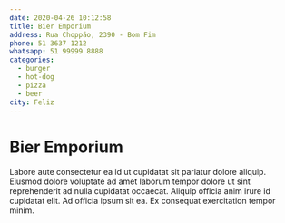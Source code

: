 ```yaml
---
date: 2020-04-26 10:12:58
title: Bier Emporium
address: Rua Choppão, 2390 - Bom Fim
phone: 51 3637 1212
whatsapp: 51 99999 8888
categories:
  - burger
  - hot-dog
  - pizza
  - beer
city: Feliz
---
```


# Bier Emporium

Labore aute consectetur ea id ut cupidatat sit pariatur dolore aliquip. Eiusmod dolore voluptate ad amet laborum tempor dolore ut sint reprehenderit ad nulla cupidatat occaecat. Aliquip officia anim irure id cupidatat elit. Ad officia ipsum sit ea. Ex consequat exercitation tempor minim.
